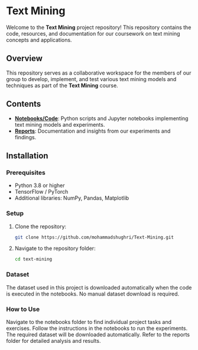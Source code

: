 # Text Mining

Welcome to the **Text Mining** project repository! This repository contains the code, resources, and documentation for our coursework on text mining concepts and applications.

## Overview

This repository serves as a collaborative workspace for the members of our group to develop, implement, and test various text mining models and techniques as part of the **Text Mining** course.

## Contents

- **[Notebooks/Code](./code/)**: Python scripts and Jupyter notebooks implementing text mining models and experiments.
- **[Reports](./reports/)**: Documentation and insights from our experiments and findings.

## Installation

### Prerequisites

- Python 3.8 or higher
- TensorFlow / PyTorch
- Additional libraries: NumPy, Pandas, Matplotlib

### Setup

1. Clone the repository:
   ```bash
   git clone https://github.com/mohammadshughri/Text-Mining.git
   ```
2. Navigate to the repository folder:
   ```bash
   cd text-mining
   ```

### Dataset

The dataset used in this project is downloaded automatically when the code is executed in the notebooks. No manual dataset download is required.

### How to Use

Navigate to the notebooks folder to find individual project tasks and exercises.
Follow the instructions in the notebooks to run the experiments. The required dataset will be downloaded automatically.
Refer to the reports folder for detailed analysis and results.
